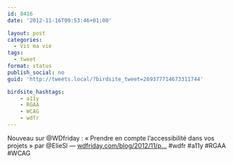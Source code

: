 ```yaml
---
id: 8416
date: '2012-11-16T09:53:46+01:00'

layout: post
categories:
  - Vis ma vie
tags:
  - tweet
format: status
publish_social: no
guid: 'http://tweets.local/?birdsite_tweet=269377714673311744'

birdsite_hashtags:
    - a11y
    - RGAA
    - WCAG
    - wdfr
---
```


Nouveau sur @WDfriday : « Prendre en compte l’accessibilité dans vos projets » par @ElieSl — [wdfriday.com/blog/2012/11/p…](http://wdfriday.com/blog/2012/11/prendre-en-compte-laccessibilite-dans-vos-projets/) #wdfr #a11y #RGAA #WCAG